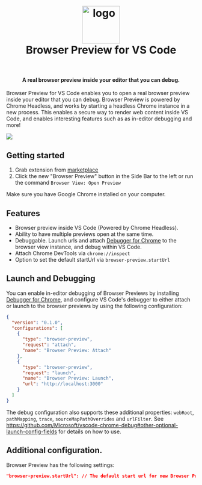 <h1 align="center">
  <br>
    <img src="https://github.com/auchenberg/vscode-browser-preview/blob/master/resources/icon_128.png?raw=true" alt="logo" width="100">
  <br>
  Browser Preview for VS Code
  <br>
  <br>
</h1>

<h4 align="center">A real browser preview inside your editor that you can debug.</h4>

Browser Preview for VS Code enables you to open a real browser preview inside your editor that you can debug. Browser Preview is powered by Chrome Headless, and works by starting a headless Chrome instance in a new process. This enables a secure way to render web content inside VS Code, and enables interesting features such as as in-editor debugging and more!

![](resources/demo.gif)

## Getting started

1. Grab extension from [marketplace](https://marketplace.visualstudio.com/items?itemName=auchenberg.vscode-browser-preview)
2. Click the new "Browser Preview" button in the Side Bar to the left or run the command `Browser View: Open Preview`

Make sure you have Google Chrome installed on your computer.

## Features

- Browser preview inside VS Code (Powered by Chrome Headless).
- Ability to have multiple previews open at the same time.
- Debuggable. Launch urls and attach [Debugger for Chrome](https://marketplace.visualstudio.com/items?itemName=msjsdiag.debugger-for-chrome) to the browser view instance, and debug within VS Code.
- Attach Chrome DevTools via `chrome://inspect`
- Option to set the default startUrl via `browser-preview.startUrl`

## Launch and Debugging

You can enable in-editor debugging of Browser Previews by installing [Debugger for Chrome](https://marketplace.visualstudio.com/items?itemName=msjsdiag.debugger-for-chrome), and configure VS Code's debugger to either attach or launch to the browser previews by using the following configuration:

```json
{
  "version": "0.1.0",
  "configurations": [
    {
      "type": "browser-preview",
      "request": "attach",
      "name": "Browser Preview: Attach"
    },
    {
      "type": "browser-preview",
      "request": "launch",
      "name": "Browser Preview: Launch",
      "url": "http://localhost:3000"
    }
  ]
}
```

The debug configuration also supports these additional properties: `webRoot`, `pathMapping`, `trace`, `sourceMapPathOverrides` and `urlFilter`. See https://github.com/Microsoft/vscode-chrome-debug#other-optional-launch-config-fields for details on how to use.

## Additional configuration.

Browser Preview has the following settings:

```json
"browser-preview.startUrl": // The default start url for new Browser Preview instances
```
